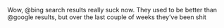 <!--
id: 2170152011
link: http://kevinisom.info/post/2170152011/wow-bing-search-results-really-suck-now-they
slug: wow-bing-search-results-really-suck-now-they
date: Sat Dec 11 2010 14:20:12 GMT+1300 (NZDT)
raw: {"blog_name":"kevinisom","id":2170152011,"post_url":"http://kevinisom.info/post/2170152011/wow-bing-search-results-really-suck-now-they","slug":"wow-bing-search-results-really-suck-now-they","type":"text","date":"2010-12-11 01:20:12 GMT","timestamp":1292030412,"state":"published","format":"html","reblog_key":"Wmf8mCTq","tags":[],"short_url":"http://tmblr.co/Zw68Yy21MUHB","highlighted":[],"feed_item":"http://twitter.com/kev_nz/statuses/13162135345430528","from_feed_id":650289,"note_count":0,"title":null,"body":"<p>Wow, @bing search results really suck now. They used to be better than @google results, but over the last couple of weeks they&#8217;ve been shit</p>"}
publish: 2010-12-011
tags: 
title: null
-->


Wow, @bing search results really suck now. They used to be better than
@google results, but over the last couple of weeks they’ve been shit


